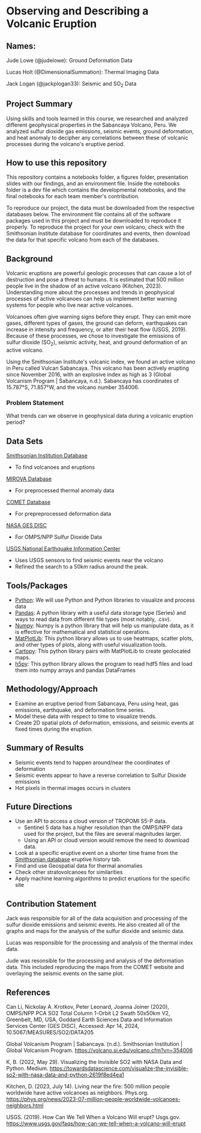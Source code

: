 # Observing and Describing a Volcanic Eruption
## Names: 
Jude Lowe (@judelowe): Ground Deformation Data

Lucas Holt (@DimensionalSummation): Thermal Imaging Data

Jack Logan (@jackplogan33): Seismic and SO<sub>2</sub> Data
## Project Summary
Using skills and tools learned in this course, we researched and analyzed different geophysical properties in the Sabancaya Volcano, Peru. We analyzed sulfur dioxide gas emissions, seismic events, ground deformation, and heat anomaly to decipher any correlations between these of volcanic processes during the volcano's eruptive period.

## How to use this repository
This repository contains a notebooks folder, a figures folder, presentation slides with our findings, and an environment file. Inside the notebooks folder is a dev file which contains the developmental notebooks, and the final notebooks for each team member's contribution.

To reproduce our project, the data must be downloaded from the respective databases below. The environment file contains all of the software packages used in this project and must be downloaded to reproduce it properly. To reproduce the project for your own volcano, check with the Smithsonian Institute database for coordinates and events, then download the data for that specific volcano from each of the databases.

## Background

Volcanic eruptions are powerful geologic processes that can cause a lot of destruction and pose a threat to humans. It is estimated that 500 million people live in the shadow of an active volcano (Kitchen, 2023). Understanding more about the processes and trends in geophysical processes of active volcanoes can help us implement better warning systems for people who live near active volcanoes.

Volcanoes often give warning signs before they erupt. They can emit more gases, different types of gases, the ground can deform, earthquakes can increase in intensity and frequency, or alter their heat flow (USGS, 2019). Because of these processes, we chose to investigate the emissions of sulfur dioxide (SO<sub>2</sub>), seismic activity, heat, and ground deformation of an active volcano. 

Using the Smithsonian Institute's volcanic index, we found an active volcano in Peru called Vulcan Sabancaya. This volcano has been actively erupting since November 2016, with an explosive index as high as 3 (Global Volcanism Program | Sabancaya, n.d.). Sabancaya has coordinates of 15.787°S, 71.857°W, and the volcano number 354006.

### Problem Statement
What trends can we observe in geophysical data during a volcanic eruption period?

## Data Sets
[Smithsonian Institution Database](https://volcano.si.edu/volcano.cfm?vn=354006)
- To find volcanoes and eruptions

[MIROVA Database](https://www.mirovaweb.it/?action=volcanoDetails_OLI&volcano_id=354006)
- For preprocessed thermal anomaly data

[COMET Database](https://comet.nerc.ac.uk/comet-volcano-portal/volcano-index/South%20America/Peru/Sabancaya/S1_analysis)
- For prepreprocessed deformation data

[NASA GES DISC](https://disc.gsfc.nasa.gov/datasets/OMPS_NPP_NMSO2_PCA_L2_2/summary?keywords=sulfur%20dioxide)
- For OMPS/NPP Sulfur Dioxide Data

[USGS National Earthquake Information Center](https://earthquake.usgs.gov/earthquakes/map/?extent=-16.90443,-73.17169&extent=-15.1066,-70.25482&range=search&listOnlyShown=true&baseLayer=ocean&timeZone=utc&search=%7B%22name%22:%22Search%20Results%22,%22params%22:%7B%22starttime%22:%222010-01-01%2000:00:00%22,%22endtime%22:%222024-04-04%2023:59:59%22,%22minlatitude%22:-17.719,%22maxlongitude%22:-70.497,%22minlongitude%22:-77.528,%22latitude%22:-15.787,%22longitude%22:-71.857,%22maxradiuskm%22:50,%22minmagnitude%22:2.5,%22orderby%22:%22time%22%7D%7D)
- Uses USGS sensors to find seismic events near the volcano
- Refined the search to a 50km radius around the peak.

## Tools/Packages
- [Python](https://www.python.org/): We will use Python and Python libraries to visualize and process data
- [Pandas](https://pandas.pydata.org/): A python library with a useful data storage type (Series) and ways to read data from different file types (most notably, .csv).
- [Numpy](https://numpy.org/): Numpy is a python library that will help us manipulate data, as it is effective for mathematical and statistical operations.
- [MatPlotLib](https://matplotlib.org/): This python library allows us to use heatmaps, scatter plots, and other types of plots, along with useful visualization tools.
- [Cartopy](https://pypi.org/project/Cartopy/): This python library pairs with MatPlotLib to create geolocated maps.
- [h5py](https://www.h5py.org/): This python library allows the program to read hdf5 files and load them into numpy arrays and pandas DataFrames

## Methodology/Approach
- Examine an eruptive period from Sabancaya, Peru using heat, gas emissions, earthquake, and deformation time series.
- Model these data with respect to time to visualize trends.
- Create 2D spatial plots of deformation, emissions, and seismic events at fixed times during the eruption.

## Summary of Results
- Seismic events tend to happen around/near the coordinates of deformation ​
- Seismic events appear to have a reverse correlation to Sulfur Dioxide emissions​
- Hot pixels in thermal images occurs in clusters

## Future Directions
- Use an API to access a cloud version of TROPOMI S5-P data.
    - Sentinel 5 data has a higher resolution than the OMPS/NPP data used for the project, but the files are several magnitudes larger.
    - Using an API or cloud version would remove the need to download data.
- Look at a specific eruptive event on a shorter time frame from the [Smithsonian database](https://volcano.si.edu/volcano.cfm?vn=354006) eruptive history tab.
- Find and use Geospatial data for thermal anomalies
- Check other stratovolcanoes for similarities
- Apply machine learning algorithms to predict eruptions for the specific site

## Contribution Statement
Jack was responsible for all of the data acquisition and processing of the sulfur dioxide emissions and seismic events. He also created all of the graphs and maps for the analysis of the sulfur dioxide and seismic data. 

Lucas was responsible for the processing and analysis of the thermal index data.

Jude was resonsible for the processing and analysis of the deformation data. This included reproducing the maps from the COMET website and overlaying the seismic events on the same plot.

## References
Can Li, Nickolay A. Krotkov, Peter Leonard, Joanna Joiner (2020), OMPS/NPP PCA SO2 Total Column 1-Orbit L2 Swath 50x50km V2, Greenbelt, MD, USA, Goddard Earth Sciences Data and Information Services Center (GES DISC), Accessed: Apr 14, 2024, 10.5067/MEASURES/SO2/DATA205

Global Volcanism Program | Sabancaya. (n.d.). Smithsonian Institution | Global Volcanism Program. https://volcano.si.edu/volcano.cfm?vn=354006

K, B. (2022, May 29). Visualizing the Invisible SO2 with NASA Data and Python. Medium. https://towardsdatascience.com/visualize-the-invisible-so2-with-nasa-data-and-python-2619f8ed4ea1

Kitchen, D. (2023, July 14). Living near the fire: 500 million people worldwide have active volcanoes as neighbors. Phys.org. https://phys.org/news/2023-07-million-people-worldwide-volcanoes-neighbors.html

USGS. (2019). How Can We Tell When a Volcano Will erupt? Usgs.gov. https://www.usgs.gov/faqs/how-can-we-tell-when-a-volcano-will-erupt
